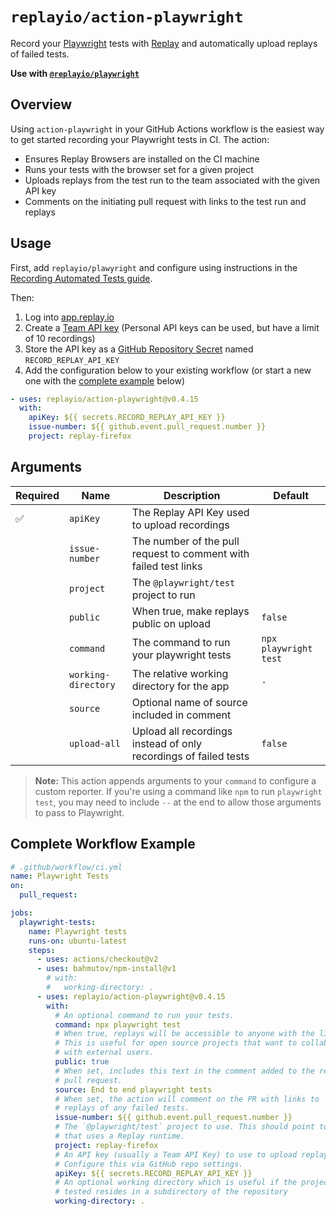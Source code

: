 # `replayio/action-playwright`

Record your [Playwright](https://playwright.dev) tests with [Replay](https://replay.io) and automatically upload replays of failed tests.

**Use with [`@replayio/playwright`](https://github.com/replayio/replay-cli/tree/main/packages/playwright)**

## Overview

Using `action-playwright` in your GitHub Actions workflow is the easiest way to get started recording your Playwright tests in CI.
The action:

* Ensures Replay Browsers are installed on the CI machine
* Runs your tests with the browser set for a given project
* Uploads replays from the test run to the team associated with the given API key
* Comments on the initiating pull request with links to the test run and replays


## Usage

First, add `replayio/plawyright` and configure using instructions in the [Recording Automated Tests guide](https://docs.replay.io/docs/configuring-playwright-f044b4af24234394937f98bebb59dfba).

Then: 

1. Log into [app.replay.io](https://app.replay.io)
2. Create a [Team API key](https://docs.replay.io/docs/setting-up-a-team-f5bd9ee853814d6f84e23fb535066199#4913df9eb7384a94a23ccbf335189370) (Personal API keys can be used, but have a limit of 10 recordings)
3. Store the API key as a [GitHub Repository Secret](https://docs.github.com/en/actions/security-guides/encrypted-secrets#creating-encrypted-secrets-for-a-repository) named `RECORD_REPLAY_API_KEY`
4. Add the configuration below to your existing workflow (or start a new one with the [complete example](#complete-workflow-example) below)

```yaml
- uses: replayio/action-playwright@v0.4.15
  with:
    apiKey: ${{ secrets.RECORD_REPLAY_API_KEY }}
    issue-number: ${{ github.event.pull_request.number }}
    project: replay-firefox
```

## Arguments

Required | Name | Description | Default
-------- | ---- | ----------- | -------
:white_check_mark: | `apiKey` | The Replay API Key used to upload recordings
&nbsp; | `issue-number` | The number of the pull request to comment with failed test links | 
&nbsp; | `project` | The `@playwright/test` project to run
&nbsp; | `public` | When true, make replays public on upload | `false`
&nbsp; | `command` | The command to run your playwright tests | `npx playwright test`
&nbsp; | `working-directory` | The relative working directory for the app | `.`
&nbsp; | `source` | Optional name of source included in comment |
&nbsp; | `upload-all` | Upload all recordings instead of only recordings of failed tests | `false`


> **Note:** This action appends arguments to your `command` to configure a
> custom reporter. If you're using a command like `npm` to run `playwright
> test`, you may need to include `--` at the end to allow those arguments to
> pass to Playwright.

## Complete Workflow Example
        
```yaml
# .github/workflow/ci.yml
name: Playwright Tests
on:
  pull_request:

jobs:
  playwright-tests:
    name: Playwright tests
    runs-on: ubuntu-latest
    steps:
      - uses: actions/checkout@v2
      - uses: bahmutov/npm-install@v1
        # with:
        #   working-directory: .
      - uses: replayio/action-playwright@v0.4.15
        with:
          # An optional command to run your tests.
          command: npx playwright test
          # When true, replays will be accessible to anyone with the link.
          # This is useful for open source projects that want to collaborate
          # with external users.
          public: true
          # When set, includes this text in the comment added to the related
          # pull request.
          source: End to end playwright tests
          # When set, the action will comment on the PR with links to
          # replays of any failed tests.
          issue-number: ${{ github.event.pull_request.number }}
          # The `@playwright/test` project to use. This should point to a project
          # that uses a Replay runtime.
          project: replay-firefox
          # An API key (usually a Team API Key) to use to upload replays.
          # Configure this via GitHub repo settings.
          apiKey: ${{ secrets.RECORD_REPLAY_API_KEY }}
          # An optional working directory which is useful if the project being
          # tested resides in a subdirectory of the repository
          working-directory: .
```
